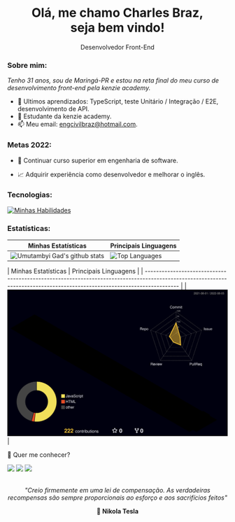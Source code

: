 <h1 align='center'>
  Olá, me chamo Charles Braz, 
  <br/>
  seja bem vindo!
</h1>

<p align='center'>
  Desenvolvedor Front-End
</p>

### Sobre mim:

<p>
  <em>
    Tenho 31 anos, sou de Maringá-PR e estou na reta final do meu curso de desenvolvimento front-end pela kenzie academy.
  </em>
</p>

- 🌱 Ultimos aprendizados: TypeScript, teste Unitário / Integração / E2E, desenvolvimento de API.
- 🚀 Estudante da kenzie academy.
- 📫 Meu email: engcivilbraz@hotmail.com.

### Metas 2022:

- 💼 Continuar curso superior em engenharia de software.

- 📈 Adquirir experiência como desenvolvedor e melhorar o inglês.

### Tecnologias:

[![Minhas Habilidades](https://skillicons.dev/icons?i=html,css,js,react,ts,redux,styledcomponents,materialui,jest,git,github&perline=4
)](https://skillicons.dev)

### Estatísticas:

| Minhas Estatísticas                                                                                                                                                            | Principais Linguagens                                                                                                                                                                     |
| ------------------------------------------------------------------------------------------------------------------------------------------------------------------------ | ---------------------------------------------------------------------------------------------------------------------------------------------------------------------------------- |
| ![Umutambyi Gad's github stats](https://github-readme-stats.vercel.app/api?username=devbraz&show_icons=true&hide_border=true&count_private=true&theme=jolly) | ![Top Languages](https://github-readme-stats.vercel.app/api/top-langs/?username=devbraz&langs_count=10&count_private=true&hide_border=true&theme=jolly&layout=compact) |

| Minhas Estatísticas                                                                                                                                                            | Principais Linguagens                                                                                                                                                                     |
| ------------------------------------------------------------------------------------------------------------------------------------------------------------------------ |
| ![github](./profile-3d-contrib/profile-night-rainbow.svg) |

💬 Quer me conhecer?

<div>
  <a href="https://www.linkedin.com/in/charlesbraz" target="_blank"><img src="https://img.shields.io/badge/-LinkedIn-%230077B5?style=for-the-badge&logo=linkedin&logoColor=white" target="_blank"></a>
  <a href="https://api.whatsapp.com/send/?phone=%2B5544997239224&text&app_absent=0" target="_blank"><img src="https://img.shields.io/badge/WhatsApp-25D366?style=for-the-badge&logo=whatsapp&logoColor=white" target="_blank"></a>
  <a href = "mailto:engcivilbraz@hotmail.com"><img src="https://img.shields.io/badge/-Gmail-%23333?style=for-the-badge&logo=gmail&logoColor=white" target="_blank"></a>
</div>
<br>
<p align='center'>
  <em>
    "Creio firmemente em uma lei de compensação. As verdadeiras recompensas são sempre proporcionais ao esforço e aos sacrifícios feitos"
  </em>
</p>
<p align='center'> 🧠
  <strong>
    Nikola Tesla
  </strong>
</p>
